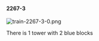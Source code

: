 #### 2267-3
![train-2267-3-0.png](https://github.com/lil-lab/nlvr/raw/master/nlvr/train/images/24/train-2267-3-0.png "train-2267-3-0.png")

There is 1 tower with 2 blue blocks